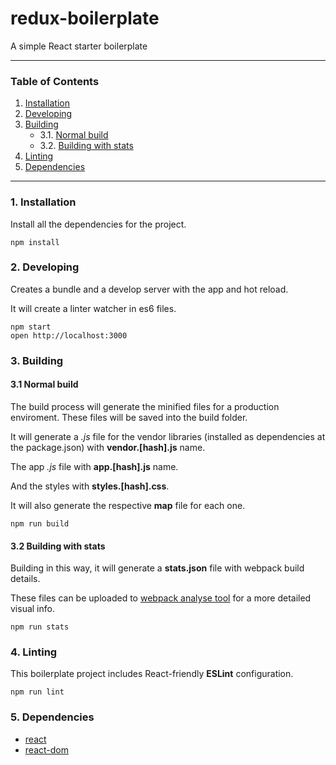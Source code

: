 redux-boilerplate
=====================

A simple React starter boilerplate

---
### Table of Contents
1. [Installation](#installation)
2. [Developing](#start)
3. [Building](#building)
   * 3.1. [Normal build](#build)
   * 3.2. [Building with stats](#stats)
4. [Linting](#lint)
5. [Dependencies](#dependencies)
---

<div id="installation"></div>

### 1. Installation
Install all the dependencies for the project.

```
npm install
```


<div id="start"></div>

### 2. Developing
Creates a bundle and a develop server with the app and hot reload.

It will create a linter watcher in es6 files.

```
npm start
open http://localhost:3000
```


<div id="building"></div>

### 3. Building

<div id="build"></div>

#### 3.1 Normal build
The build process will generate the minified files for a production enviroment. 
These files will be saved into the build folder.

It will generate a *.js* file for the vendor libraries (installed as dependencies at the package.json) 
with **vendor.[hash].js** name.

The app *.js* file with **app.[hash].js** name.

And the styles with **styles.[hash].css**.

It will also generate the respective **map** file for each one.
```
npm run build
```

<div id="stats"></div>

#### 3.2 Building with stats
Building in this way, it will generate a **stats.json** file with webpack build details.

These files can be uploaded to [webpack analyse tool](http://webpack.github.io/analyse/) 
for a more detailed visual info.
```
npm run stats
```


<div id="lint"></div>

### 4. Linting

This boilerplate project includes React-friendly **ESLint** configuration.

```
npm run lint
```



<div id="dependencies"></div>

### 5. Dependencies

* [react](https://www.npmjs.com/package/react)
* [react-dom](https://www.npmjs.com/package/react-dom)
